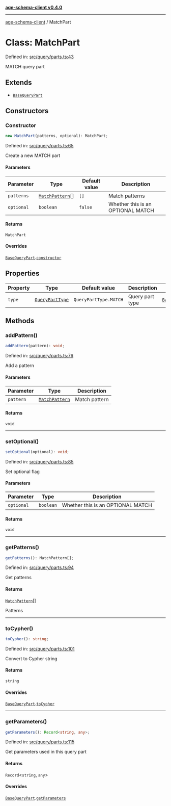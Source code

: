 [**age-schema-client v0.4.0**](../index.md)

***

[age-schema-client](../index.md) / MatchPart

# Class: MatchPart

Defined in: [src/query/parts.ts:43](https://github.com/standardbeagle/ageSchemaClient/blob/main/src/query/parts.ts#L43)

MATCH query part

## Extends

- [`BaseQueryPart`](BaseQueryPart.md)

## Constructors

### Constructor

```ts
new MatchPart(patterns, optional): MatchPart;
```

Defined in: [src/query/parts.ts:65](https://github.com/standardbeagle/ageSchemaClient/blob/main/src/query/parts.ts#L65)

Create a new MATCH part

#### Parameters

| Parameter | Type | Default value | Description |
| ------ | ------ | ------ | ------ |
| `patterns` | [`MatchPattern`](../interfaces/MatchPattern.md)[] | `[]` | Match patterns |
| `optional` | `boolean` | `false` | Whether this is an OPTIONAL MATCH |

#### Returns

`MatchPart`

#### Overrides

[`BaseQueryPart`](BaseQueryPart.md).[`constructor`](BaseQueryPart.md#constructor)

## Properties

| Property | Type | Default value | Description | Overrides | Defined in |
| ------ | ------ | ------ | ------ | ------ | ------ |
| <a id="type"></a> `type` | [`QueryPartType`](../enumerations/QueryPartType.md) | `QueryPartType.MATCH` | Query part type | [`BaseQueryPart`](BaseQueryPart.md).[`type`](BaseQueryPart.md#type) | [src/query/parts.ts:47](https://github.com/standardbeagle/ageSchemaClient/blob/main/src/query/parts.ts#L47) |

## Methods

### addPattern()

```ts
addPattern(pattern): void;
```

Defined in: [src/query/parts.ts:76](https://github.com/standardbeagle/ageSchemaClient/blob/main/src/query/parts.ts#L76)

Add a pattern

#### Parameters

| Parameter | Type | Description |
| ------ | ------ | ------ |
| `pattern` | [`MatchPattern`](../interfaces/MatchPattern.md) | Match pattern |

#### Returns

`void`

***

### setOptional()

```ts
setOptional(optional): void;
```

Defined in: [src/query/parts.ts:85](https://github.com/standardbeagle/ageSchemaClient/blob/main/src/query/parts.ts#L85)

Set optional flag

#### Parameters

| Parameter | Type | Description |
| ------ | ------ | ------ |
| `optional` | `boolean` | Whether this is an OPTIONAL MATCH |

#### Returns

`void`

***

### getPatterns()

```ts
getPatterns(): MatchPattern[];
```

Defined in: [src/query/parts.ts:94](https://github.com/standardbeagle/ageSchemaClient/blob/main/src/query/parts.ts#L94)

Get patterns

#### Returns

[`MatchPattern`](../interfaces/MatchPattern.md)[]

Patterns

***

### toCypher()

```ts
toCypher(): string;
```

Defined in: [src/query/parts.ts:101](https://github.com/standardbeagle/ageSchemaClient/blob/main/src/query/parts.ts#L101)

Convert to Cypher string

#### Returns

`string`

#### Overrides

[`BaseQueryPart`](BaseQueryPart.md).[`toCypher`](BaseQueryPart.md#tocypher)

***

### getParameters()

```ts
getParameters(): Record<string, any>;
```

Defined in: [src/query/parts.ts:115](https://github.com/standardbeagle/ageSchemaClient/blob/main/src/query/parts.ts#L115)

Get parameters used in this query part

#### Returns

`Record`\<`string`, `any`\>

#### Overrides

[`BaseQueryPart`](BaseQueryPart.md).[`getParameters`](BaseQueryPart.md#getparameters)
